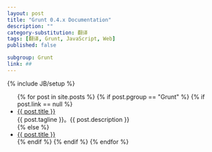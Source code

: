 ```yaml
---
layout: post
title: "Grunt 0.4.x Documentation"
description: ""
category-substitution: 翻译
tags: [翻译, Grunt, JavaScript, Web]
published: false

subgroup: Grunt
link: ##
---
```

{% include JB/setup %}

<ul>
  {% for post in site.posts %}
    {% if post.pgroup == "Grunt" %}
      {% if post.link == null %}
        <li>
            <a href="{{ BASE_PATH }}{{ post.url }}">{{ post.title }}</a>
            <br>
            <span>{{ post.tagline }}。{{ post.description }}</span>
        </li>
      {% else %}
        <li><a href="{{ post.link }}" target="_blank">{{ post.title }}</a></li>
      {% endif %}
    {% endif %}
  {% endfor %}
</ul>

<!-- 
## Documentation
* [Getting Started]
* [Configuring Tasks]
* [Sample Gruntfile]
* [Creating Tasks]
* [Creating Plugins]

## Advanced
* [Installing Grunt]
* Frequently Asked Questions
* [Project Scaffolding]

## API
* Inside Tasks 
-->

[Getting Started]:      /bak/grunt/Getting-started.html
[Configuring Tasks]:    /bak/grunt/Configuring-tasks.html
[Sample Gruntfile]:     /bak/grunt/Sample-Gruntfile.html
[Creating Tasks]:       /bak/grunt/Creating-tasks.html
[Creating Plugins]:     /bak/grunt/Creating-plugins.html
[Installing Grunt]:     /bak/grunt/Installing-grunt.html
[Frequently Asked Questions]: /bak/grunt/Frequently-Asked-Questions.html
[Project Scaffolding]:  /bak/grunt/Project-Scaffolding.html
[Inside Tasks]:         /bak/grunt/Inside-Tasks.html
